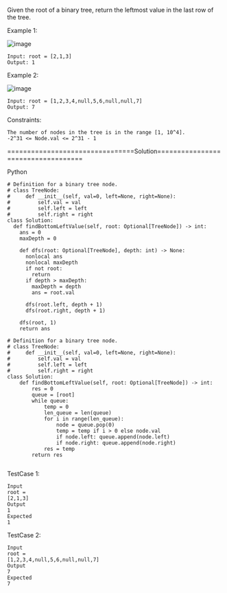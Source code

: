 Given the root of a binary tree, return the leftmost value in the last row of the tree.

 

Example 1:

![image](https://github.com/Pughal/leetcode_solutions/assets/22728867/5f4bd45b-0fa8-4028-9b0d-58ea29553626)

```
Input: root = [2,1,3]
Output: 1
```

Example 2:

![image](https://github.com/Pughal/leetcode_solutions/assets/22728867/2e3dd49c-028f-46cc-b4a3-6822ba46f194)

```
Input: root = [1,2,3,4,null,5,6,null,null,7]
Output: 7
``` 

Constraints:
```
The number of nodes in the tree is in the range [1, 10^4].
-2^31 <= Node.val <= 2^31 - 1
```


================================Solution===================================

Python

```
# Definition for a binary tree node.
# class TreeNode:
#     def __init__(self, val=0, left=None, right=None):
#         self.val = val
#         self.left = left
#         self.right = right
class Solution:
  def findBottomLeftValue(self, root: Optional[TreeNode]) -> int:
    ans = 0
    maxDepth = 0

    def dfs(root: Optional[TreeNode], depth: int) -> None:
      nonlocal ans
      nonlocal maxDepth
      if not root:
        return
      if depth > maxDepth:
        maxDepth = depth
        ans = root.val

      dfs(root.left, depth + 1)
      dfs(root.right, depth + 1)

    dfs(root, 1)
    return ans
```

```
# Definition for a binary tree node.
# class TreeNode:
#     def __init__(self, val=0, left=None, right=None):
#         self.val = val
#         self.left = left
#         self.right = right
class Solution:
    def findBottomLeftValue(self, root: Optional[TreeNode]) -> int:
        res = 0
        queue = [root]
        while queue:
            temp = 0
            len_queue = len(queue)
            for i in range(len_queue):
                node = queue.pop(0)
                temp = temp if i > 0 else node.val
                if node.left: queue.append(node.left)
                if node.right: queue.append(node.right)
            res = temp
        return res
                
```

TestCase 1:
```
Input
root =
[2,1,3]
Output
1
Expected
1
```

TestCase 2:
```
Input
root =
[1,2,3,4,null,5,6,null,null,7]
Output
7
Expected
7
```
